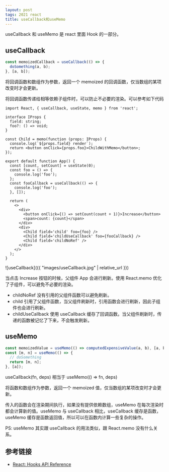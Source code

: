 ```yaml
---
layout: post
tags: 2021 react
title: useCallback和useMemo
---
```


useCallback 和 useMemo 是 react 里面 Hook 的一部分。

## useCallback

```jsx
const memoizedCallback = useCallback(() => {
  doSomething(a, b);
}, [a, b]);
```

将回调函数和数组作为参数，返回一个 memoized 的回调函数，仅当数组的某项改变时才会更新。

将回调函数传递给相等依赖子组件时，可以防止不必要的渲染。可以参考如下代码

```tsx
import React, { useCallback, useState, memo } from 'react';

interface IProps {
  field: string;
  foo?: () => void;
}

const Child = memo(function (props: IProps) {
  console.log(`${props.field} render`);
  return <button onClick={props.foo}>ChildWithMemo</button>;
});

export default function App() {
  const [count, setCount] = useState(0);
  const foo = () => {
    console.log('foo');
  };
  const fooCallback = useCallback(() => {
    console.log('foo');
  }, []);

  return (
    <>
      <div>
        <button onClick={() => setCount(count + 1)}>Increase</button>
        <span>count: {count}</span>
      </div>
      <div>
        <Child field='child' foo={foo} />
        <Child field='childUseCallback' foo={fooCallback} />
        <Child field='childNoRef' />
      </div>
    </>
  );
}
```

![useCallback]({{ "images/useCallback.jpg" | relative_url }})

当点击 Increase 按钮的时候，父组件 App 会进行刷新。使用 React.memo 优化了子组件，可以避免不必要的渲染。

- childNoRef 没有引用的父组件函数可以避免刷新。
- child 引用了父组件函数，当父组件刷新时，引用函数会进行刷新，因此子组件也会进行刷新。
- childUseCallback 使用 useCallback 缓存了回调函数。当父组件刷新时，传递的函数被记忆了下来，不会触发刷新。

## useMemo

```jsx
const memoizedValue = useMemo(() => computedExpensiveValue(a, b), [a, b]);
const [m, n] = useMemo(() => {
  // doSomething
  return [m, n];
}, [a]);
```

useCallback(fn, deps) 相当于 useMemo(() => fn, deps)

将函数和数组作为参数，返回一个 memoized 值，仅当数组的某项改变时才会更新。

传入的函数会在渲染期间执行，如果没有提供依赖数组，useMemo 在每次渲染时都会计算新的值。useMemo 与 useCallback 相比，useCallback 缓存是函数，useMemo 缓存是函数返回值，所以可以在函数内计算一些复杂的操作。

PS: useMemo 其实跟 useCallback 的用法类似，跟 React.memo 没有什么关系。

## 参考链接

- [React: Hooks API Reference](https://reactjs.org/docs/hooks-reference.html)
